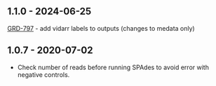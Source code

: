 ## 1.1.0 - 2024-06-25
[GRD-797](https://jira.oicr.on.ca/browse/GRD-797) - add vidarr labels to outputs (changes to medata only)
## 1.0.7 - 2020-07-02
- Check number of reads before running SPAdes to avoid error with negative controls.
